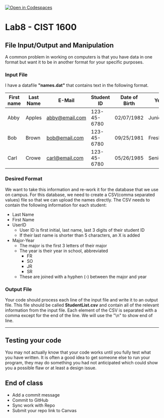[![Open in Codespaces](https://classroom.github.com/assets/launch-codespace-2972f46106e565e64193e422d61a12cf1da4916b45550586e14ef0a7c637dd04.svg)](https://classroom.github.com/open-in-codespaces?assignment_repo_id=18977985)
# Lab8 - CIST 1600

## File Input/Output and Manipulation

A common problem in working on computers is that you have data in one format but want it to be in another format for your specific purposes.

### Input File

I have a datafile **"names.dat"** that contains text in the following format.

| First name | Last Name | E-Mail | Student ID | Date of Birth | Year | Major |
|---|---|---|---|---|---|---|
| Abby | Apples | abby@email.com | 123-45-6780 | 02/07/1982 | Junior | Music |
| Bob | Brown | bob@email.com | 123-45-6780 | 09/25/1981 | Freshman | Civil Engineering |
| Carl | Crowe | carl@email.com | 123-45-6780 | 05/26/1985 | Senior | Cyber Security |

### Desired Format
We want to take this information and re-work it for the database that we use on campus. For this database, we need to create a CSV(comma separated values) file so that we can upload the names directly. The CSV needs to contain the following information for each student:
- Last Name
- First Name
- UserID
  - User ID is first initial, last name, last 3 digits of their student ID
  - If their last name is shorter than 5 characters, an X is added
- Major-Year
  - The major is the first 3 letters of their major
  - The year is their year in school, abbreviated
    - FR
    - SO
    - JR
    - SR
  - These are joined with a hyphen (-) between the major and year

### Output File
Your code should process each line of the input file and write it to an output file. This file should be called **StudentList.csv** and contain all of the relevant information from the input file. Each element of the CSV is separated with a comma except for the end of the line. We will use the "\n" to show end of line.

---
## Testing your code
You may not actually know that your code works until you fully test what you have written. It is often a good idea to get someone else to run your program, they may do something you had not anticipated which could show you a possible flaw or at least a design issue.

## End of class
- Add a commit message
- Commit to GitHub
- Sync work with Repo
- Submit your repo link to Canvas
